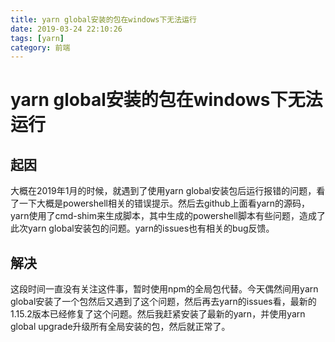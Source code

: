 ```yaml
---
title: yarn global安装的包在windows下无法运行
date: 2019-03-24 22:10:26
tags: [yarn]
category: 前端
---
```


# yarn global安装的包在windows下无法运行

## 起因
大概在2019年1月的时候，就遇到了使用yarn global安装包后运行报错的问题，看了一下大概是powershell相关的错误提示。然后去github上面看yarn的源码，yarn使用了cmd-shim来生成脚本，其中生成的powershell脚本有些问题，造成了此次yarn global安装包的问题。yarn的issues也有相关的bug反馈。

## 解决
这段时间一直没有关注这件事，暂时使用npm的全局包代替。今天偶然间用yarn global安装了一个包然后又遇到了这个问题，然后再去yarn的issues看，最新的1.15.2版本已经修复了这个问题。然后我赶紧安装了最新的yarn，并使用yarn global upgrade升级所有全局安装的包，然后就正常了。